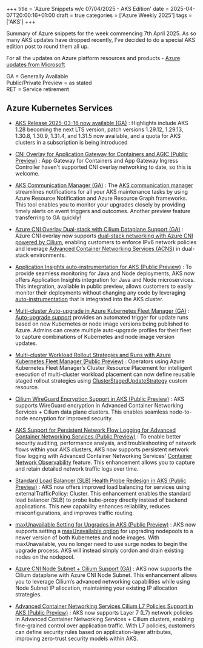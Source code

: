 +++
title = 'Azure Snippets w/c 07/04/2025 - AKS Edition'
date = 2025-04-07T20:00:16+01:00
draft = true
categories = ['Azure Weekly 2025']
tags = ['AKS']
+++

Summary of Azure snippets for the week commencing 7th April 2025. As so many AKS updates have dropped recently, I've decided to do a special AKS edition post to round them all up.

For all the updates on Azure platform resources and products - [Azure updates from Microsoft](https://azure.microsoft.com/updates/)

GA = Generally Available  
Public/Private Preview = as stated  
RET = Service retirement

## Azure Kubernetes Services

- [AKS Release 2025-03-16 now available (GA)](https://github.com/Azure/AKS/releases/tag/2025-03-16) : Highlights include AKS 1.28 becoming the next LTS version, patch versions 1.29.12, 1.29.13, 1.30.8, 1.30.9, 1.31.4, and 1.31.5 now available, and a quota for AKS clusters in a subscription is being introduced

- [CNI Overlay for Application Gateway for Containers and AGIC (Public Preview)](https://azure.microsoft.com/en-gb/updates?id=485357) : App Gateway for Containers and App Gateway Ingress Controller haven't supported CNI overlay networking to date, so this is welcome.

- [AKS Communication Manager (GA)](https://azure.microsoft.com/en-gb/updates?id=486498) : The [AKS communication manager](https://learn.microsoft.com/en-us/azure/aks/aks-communication-manager) streamlines notifications for all your AKS maintenance tasks by using Azure Resource Notification and Azure Resource Graph frameworks. This tool enables you to monitor your upgrades closely by providing timely alerts on event triggers and outcomes. Another preview feature transferring to GA quickly!

- [Azure CNI Overlay Dual-stack with Cilium Dataplane Support (GA)](https://azure.microsoft.com/en-gb/updates?id=486814) : Azure CNI overlay now supports [dual-stack networking with Azure CNI powered by Cilium](https://learn.microsoft.com/en-gb/azure/aks/azure-cni-overlay?tabs=kubectl#dual-stack-networking-with-azure-cni-powered-by-cilium), enabling customers to enforce IPv6 network policies and leverage [Advanced Container Networking Services (ACNS)](https://learn.microsoft.com/en-gb/azure/aks/advanced-container-networking-services-overview?tabs=cilium) in dual-stack environments.

- [Application Insights auto-instrumentation for AKS (Public Preview)](https://azure.microsoft.com/en-gb/updates?id=486716) : To provide seamless monitoring for Java and Node deployments, AKS now offers Application Insights integration for Java and Node microservices. This integration, available in public preview, allows customers to easily monitor their deployments without changing any code by leveraging [auto-instrumentation](https://learn.microsoft.com/en-us/azure/azure-monitor/app/kubernetes-codeless) that is integrated into the AKS cluster.

- [Multi-cluster Auto-upgrade in Azure Kubernetes Fleet Manager (GA)](https://azure.microsoft.com/en-gb/updates?id=486731) : [Auto-upgrade support](https://learn.microsoft.com/en-gb/azure/kubernetes-fleet/update-automation?tabs=azure-portal) provides an automated trigger for update runs based on new Kubernetes or node image versions being published to Azure. Admins can create multiple auto-upgrade profiles for their fleet to capture combinations of Kubernetes and node image version updates.

- [Multi-cluster Workload Rollout Strategies and Runs with Azure Kubernetes Fleet Manager (Public Preview)](https://azure.microsoft.com/en-gb/updates?id=486736) : Operators using Azure Kubernetes Fleet Manager’s Cluster Resource Placement for intelligent execution of multi-cluster workload placement can now define reusable staged rollout strategies using [ClusterStagedUpdateStrategy](https://learn.microsoft.com/en-gb/azure/kubernetes-fleet/concepts-rollout-strategy#staged-update-strategy-preview) custom resource.

 - [Cilium WireGuard Encryption Support in AKS (Public Preview)](https://azure.microsoft.com/en-gb/updates?id=486746) : AKS supports WireGuard encryption in Advanced Container Networking Services + Cilium data plane clusters. This enables seamless node-to-node encryption for improved security.

 -  [AKS Support for Persistent Network Flow Logging for Advanced Container Networking Services (Public Preview)](https://azure.microsoft.com/en-gb/updates?id=486756) : To enable better security auditing, performance analysis, and troubleshooting of network flows within your AKS clusters, AKS now supports persistent network flow logging with Advanced Container Networking Services' [Container Network Observability](https://learn.microsoft.com/en-us/azure/aks/container-network-observability-concepts?tabs=cilium) feature. This enhancement allows you to capture and retain detailed network traffic logs over time.

 - [Standard Load Balancer (SLB) Health Probe Redesign in AKS (Public Preview)](https://azure.microsoft.com/en-gb/updates?id=486784) : AKS now offers improved load balancing for services using externalTrafficPolicy: Cluster. This enhancement enables the standard load balancer (SLB) to probe kube-proxy directly instead of backend applications. This new capability enhances reliability, reduces misconfigurations, and improves traffic routing.

 - [maxUnavailable Setting for Upgrades in AKS (Public Preview)](https://azure.microsoft.com/en-gb/updates?id=486809) : AKS now supports setting a [maxUnavailable option](https://learn.microsoft.com/en-us/azure/aks/upgrade-aks-cluster?tabs=azure-cli#customize-unavailable-nodes-during-upgrade-preview) for upgrading nodepools to a newer version of both Kubernetes and node images. With maxUnavailable, you no longer need to use surge nodes to begin the upgrade process. AKS will instead simply cordon and drain existing nodes on the nodepool.

 - [Azure CNI Node Subnet + Cilium Support (GA)](https://azure.microsoft.com/en-gb/updates?id=486751) : AKS now supports the Cilium dataplane with Azure CNI Node Subnet. This enhancement allows you to leverage Cilium’s advanced networking capabilities while using Node Subnet IP allocation, maintaining your existing IP allocation strategies.

 - [Advanced Container Networking Services Cilium L7 Policies Support in AKS (Public Preview)](https://azure.microsoft.com/en-gb/updates?id=486774) : AKS now supports Layer 7 (L7) network policies in Advanced Container Networking Services + Cilium clusters, enabling fine-grained control over application traffic. With L7 policies, customers can define security rules based on application-layer attributes, improving zero-trust security models within AKS.
